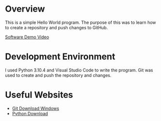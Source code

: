 # Overview

This is a simple Hello World program.  The purpose of this was to learn how to create a repository and push changes to GitHub.

[Software Demo Video](http://youtube.link.goes.here)

# Development Environment

I used Python 3.10.4 and Visual Studio Code to write the program.  Git was used to create and push the repository and changes.

# Useful Websites

* [Git Download Windows](https://git-scm.com/download/win)
* [Python Download](https://www.python.org/downloads/)